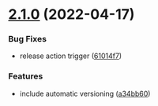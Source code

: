 # [2.1.0](https://github.com/achimoraites/achimoraites.github.io/compare/v2.0.0...v2.1.0) (2022-04-17)


### Bug Fixes

* release action trigger ([61014f7](https://github.com/achimoraites/achimoraites.github.io/commit/61014f7fcc2ec8fed81913a216370d6db5abc579))


### Features

* include automatic versioning ([a34bb60](https://github.com/achimoraites/achimoraites.github.io/commit/a34bb607ee84c8fbf53d502cf681688aaa50c57a))
